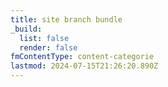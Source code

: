 ```yaml
---
title: site branch bundle
_build:
  list: false
  render: false
fmContentType: content-categorie
lastmod: 2024-07-15T21:26:20.890Z
---
```

